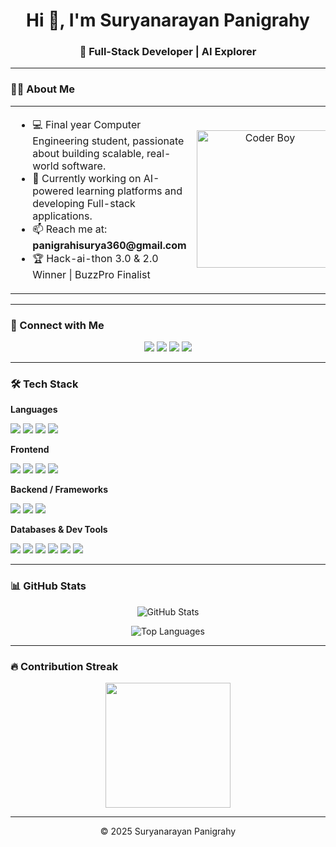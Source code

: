 <h1 align="center">Hi 👋, I'm Suryanarayan Panigrahy</h1>
<h3 align="center">🚀 Full-Stack Developer | AI Explorer</h3>


---

### 🙋‍♂️ About Me

<table border="0">
<tr>
<td valign="middle" width="70%">

<ul>
  <li>💻 Final year Computer Engineering student, passionate about building scalable, real-world software.</li>
  <li>🔭 Currently working on AI-powered learning platforms and developing Full-stack applications.</li>
  <li>📫 Reach me at: <strong>panigrahisurya360@gmail.com</strong></li>
  <li>🏆 Hack-ai-thon 3.0 & 2.0 Winner | BuzzPro Finalist</li>
</ul>

</td>
<td align="center" width="30%">
  <img src="https://img.freepik.com/premium-photo/cute-boy-hacker-operating-laptop-cartoon-design_609719-58.jpg?w=740"
       alt="Coder Boy" width="220" />
</td>
</tr>
</table>

---

### 🔗 Connect with Me

<p align="center">
  <a href="mailto:panigrahisurya360@gmail.com"><img src="https://img.shields.io/badge/Email-D14836?style=for-the-badge&logo=gmail&logoColor=white" /></a>
  <a href="https://www.linkedin.com/in/suryanarayan-panigrahi-9b8807226"><img src="https://img.shields.io/badge/LinkedIn-0A66C2?style=for-the-badge&logo=linkedin&logoColor=white" /></a>
  <a href="https://www.instagram.com/suryanarayan_5294"><img src="https://img.shields.io/badge/Instagram-E4405F?style=for-the-badge&logo=instagram&logoColor=white" /></a>
<!--   <a href="https://twitter.com/your_handle"><img src="https://img.shields.io/badge/Twitter-1DA1F2?style=for-the-badge&logo=twitter&logoColor=white" /></a> -->
<!--   <a href="https://www.facebook.com/your_facebook"><img src="https://img.shields.io/badge/Facebook-1877F2?style=for-the-badge&logo=facebook&logoColor=white" /></a> -->
  <a href="https://github.com/Surya17847"><img src="https://img.shields.io/badge/GitHub-181717?style=for-the-badge&logo=github&logoColor=white" /></a>
</p>

---

### 🛠 Tech Stack

**Languages**
<p>
   <a href="https://dev.java/"><img src="https://img.shields.io/badge/Java-007396?style=flat&logo=java&logoColor=white" /></a>
   <a href="https://www.python.org/doc/"><img src="https://img.shields.io/badge/Python-3776AB?style=flat&logo=python&logoColor=white" /></a>
   <a href="https://developer.mozilla.org/en-US/docs/Web/JavaScript"><img src="https://img.shields.io/badge/JavaScript-F7DF1E?style=flat&logo=javascript&logoColor=black" /></a>
   <a href="https://en.cppreference.com/w/c"><img src="https://img.shields.io/badge/C-00599C?style=flat&logo=c&logoColor=white" /></a>

</p>

**Frontend**
<p>
  <a href="https://reactjs.org/docs/getting-started.html"><img src="https://img.shields.io/badge/React-61DAFB?style=flat&logo=react&logoColor=black" /></a>
<!--   <a href="https://angular.dev/"><img src="https://img.shields.io/badge/Angular-DD0031?style=flat&logo=angular&logoColor=white" /></a> -->
  <a href="https://tailwindcss.com/docs"><img src="https://img.shields.io/badge/Tailwind_CSS-38B2AC?style=flat&logo=tailwind-css&logoColor=white" /></a>
  <a href="https://developer.mozilla.org/en-US/docs/Web/HTML"><img src="https://img.shields.io/badge/HTML5-E34F26?style=flat&logo=html5&logoColor=white" /></a>
  <a href="https://developer.mozilla.org/en-US/docs/Web/CSS"><img src="https://img.shields.io/badge/CSS3-1572B6?style=flat&logo=css3&logoColor=white" /></a>
</p>

**Backend / Frameworks**
<p>
  <a href="https://docs.djangoproject.com/"><img src="https://img.shields.io/badge/Django-092E20?style=flat&logo=django&logoColor=white" /></a>
  <a href="https://flask.palletsprojects.com/"><img src="https://img.shields.io/badge/Flask-000000?style=flat&logo=flask&logoColor=white" /></a>
  <a href="https://docs.flutter.dev/"><img src="https://img.shields.io/badge/Flutter-02569B?style=flat&logo=flutter&logoColor=white" /></a>

</p>

**Databases & Dev Tools**
<p>
  <a href="https://www.mongodb.com/docs/"><img src="https://img.shields.io/badge/MongoDB-47A248?style=flat&logo=mongodb&logoColor=white" /></a>
  <a href="https://firebase.google.com/docs"><img src="https://img.shields.io/badge/Firebase-FFCA28?style=flat&logo=firebase&logoColor=black" /></a>
  <a href="https://dev.mysql.com/doc/"><img src="https://img.shields.io/badge/SQL-4479A1?style=flat&logo=mysql&logoColor=white" /></a>
  <a href="https://git-scm.com/doc"><img src="https://img.shields.io/badge/Git-F05032?style=flat&logo=git&logoColor=white" /></a>
  <a href="https://learning.postman.com/docs/"><img src="https://img.shields.io/badge/Postman-FF6C37?style=flat&logo=postman&logoColor=white" /></a>
  <a href="https://docs.docker.com/"><img src="https://img.shields.io/badge/Docker-2496ED?style=flat&logo=docker&logoColor=white" /></a>

</p>

---

### 📊 GitHub Stats

<p align="center">
  <img src="https://github-readme-stats.vercel.app/api?username=Surya17847&show_icons=true&theme=radical" alt="GitHub Stats" />
</p>

<p align="center">
  <img src="https://github-readme-stats.vercel.app/api/top-langs/?username=Surya17847&layout=compact&theme=radical" alt="Top Languages" />
</p>

---

### 🔥 Contribution Streak

<p align="center">
  <img src="https://github-readme-streak-stats.herokuapp.com?user=Surya17847&theme=radical&hide_border=false&date_format=M%20j%5B%2C%20Y%5D" height="200" />
</p>

---

<p align="center">
  © 2025 Suryanarayan Panigrahy
</p>
